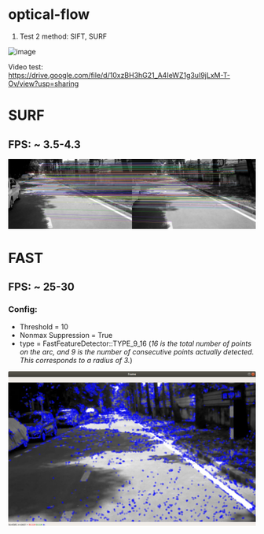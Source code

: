 # optical-flow
1) Test 2 method: SIFT, SURF

![image](https://user-images.githubusercontent.com/45755087/117583371-fdd3e100-b130-11eb-80dd-f939028ef0ca.png)


Video test: https://drive.google.com/file/d/10xzBH3hG21_A4IeWZ1g3uI9jLxM-T-Ov/view?usp=sharing

# SURF
## FPS: ~ 3.5-4.3
![image](/surf/img3.jpg)

# FAST
## FPS: ~ 25-30
### Config:
* Threshold = 10
* Nonmax Suppression = True
* type = FastFeatureDetector::TYPE_9_16 (*16 is the total number of points on the arc, and 9 is the number of consecutive points actually detected. This corresponds to a radius of 3.*)

![image](/fast/img.png)
